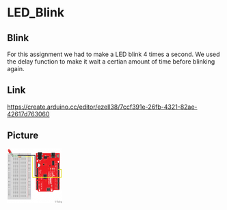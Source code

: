 # LED_Blink

## Blink

For this assignment we had to make a LED blink 4 times a second. We used the delay function to make it wait a certian amount of time before blinking again. 

## Link

https://create.arduino.cc/editor/ezell38/7ccf391e-26fb-4321-82ae-42617d763060

## Picture

<img src="Blink.png" alt="Blink" width="128" height="128">
